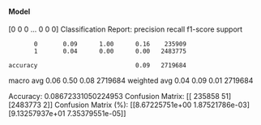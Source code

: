 #### Model
[0 0 0 ... 0 0 0]
Classification Report:
              precision    recall  f1-score   support

           0       0.09      1.00      0.16    235909
           1       0.04      0.00      0.00   2483775

    accuracy                           0.09   2719684
   macro avg       0.06      0.50      0.08   2719684
weighted avg       0.04      0.09      0.01   2719684

Accuracy: 0.08672331050224953
Confusion Matrix:
[[ 235858      51]
 [2483773       2]]
Confusion Matrix (%):
[[8.67225751e+00 1.87521786e-03]
 [9.13257937e+01 7.35379551e-05]]

